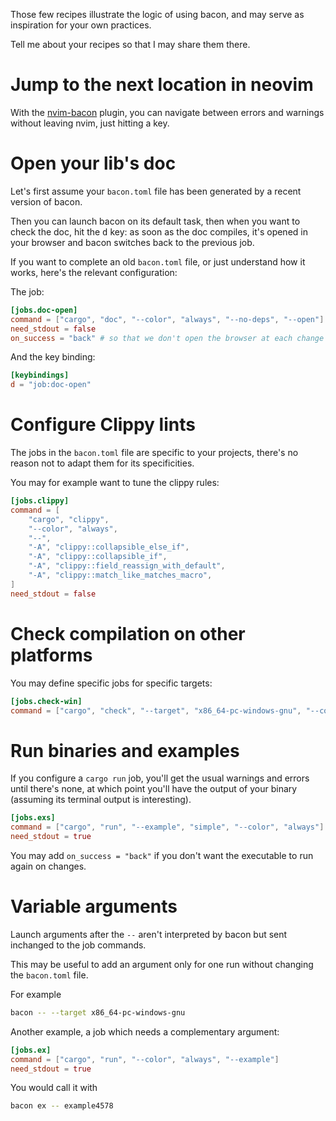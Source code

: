 
Those few recipes illustrate the logic of using bacon, and may serve as inspiration for your own practices.

Tell me about your recipes so that I may share them there.

# Jump to the next location in neovim

With the [nvim-bacon](https://github.com/Canop/nvim-bacon) plugin, you can navigate between errors and warnings without leaving nvim, just hitting a key.

# Open your lib's doc

Let's first assume your `bacon.toml` file has been generated by a recent version of bacon.

Then you can launch bacon on its default task, then when you want to check the doc, hit the <kbd>d</kbd> key: as soon as the doc compiles, it's opened in your browser and bacon switches back to the previous job.

If you want to complete an old `bacon.toml` file, or just understand how it works, here's the relevant configuration:

The job:

```TOML
[jobs.doc-open]
command = ["cargo", "doc", "--color", "always", "--no-deps", "--open"]
need_stdout = false
on_success = "back" # so that we don't open the browser at each change
```

And the key binding:

```TOML
[keybindings]
d = "job:doc-open"
```

# Configure Clippy lints

The jobs in the `bacon.toml` file are specific to your projects, there's no reason not to adapt them for its specificities.

You may for example want to tune the clippy rules:

```TOML
[jobs.clippy]
command = [
	"cargo", "clippy",
	"--color", "always",
	"--",
	"-A", "clippy::collapsible_else_if",
	"-A", "clippy::collapsible_if",
	"-A", "clippy::field_reassign_with_default",
	"-A", "clippy::match_like_matches_macro",
]
need_stdout = false
```

# Check compilation on other platforms

You may define specific jobs for specific targets:

```toml
[jobs.check-win]
command = ["cargo", "check", "--target", "x86_64-pc-windows-gnu", "--color", "always"]
```

# Run binaries and examples

If you configure a `cargo run` job, you'll get the usual warnings and errors until there's none, at which point you'll have the output of your binary (assuming its terminal output is interesting).

```toml
[jobs.exs]
command = ["cargo", "run", "--example", "simple", "--color", "always"]
need_stdout = true
```

You may add `on_success = "back"` if you don't want the executable to run again on changes.

# Variable arguments

Launch arguments after the `--` aren't interpreted by bacon but sent inchanged to the job commands.

This may be useful to add an argument only for one run without changing the `bacon.toml` file.

For example

```bash
bacon -- --target x86_64-pc-windows-gnu
```

Another example, a job which needs a complementary argument:


```toml
[jobs.ex]
command = ["cargo", "run", "--color", "always", "--example"]
need_stdout = true
```

You would call it with

```bash
bacon ex -- example4578
```



